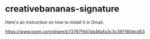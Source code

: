 # creativebananas-signature

Here's an instruction on how to install it in Gmail.

https://www.loom.com/share/b73767f9d7ab46afa3c3c397180dcd53
